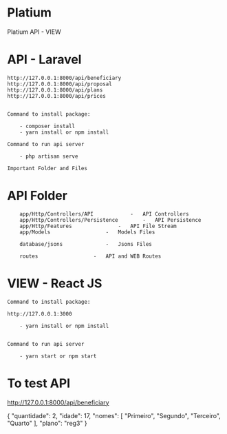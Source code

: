 # Platium
Platium API - VIEW

# API - Laravel

	http://127.0.0.1:8000/api/beneficiary
	http://127.0.0.1:8000/api/proposal
	http://127.0.0.1:8000/api/plans
	http://127.0.0.1:8000/api/prices


	Command to install package:
		
	    - composer install
	    - yarn install or npm install
	    
	Command to run api server
	
	    - php artisan serve
	    
	Important Folder and Files
	
	
# API Folder
	
	    app/Http/Controllers/API			-   API Controllers
	    app/Http/Controllers/Persistence		-   API Persistence
	    app/Http/Features				-   API File Stream
	    app/Models					-   Models Files
	    
	    database/jsons				-   Jsons Files
	    
	    routes					-   API and WEB Routes

# VIEW - React JS


	Command to install package:
	
	http://127.0.0.1:3000
	
	    - yarn install or npm install


	Command to run api server
	
	    - yarn start or npm start



# To test API

http://127.0.0.1:8000/api/beneficiary

{
    "quantidade": 2,
    "idade": 17,
    "nomes": [
	"Primeiro",
	"Segundo",
	"Terceiro",
	"Quarto"
	],
    "plano": "reg3"
}
